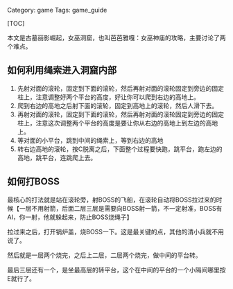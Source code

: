 Category: game
Tags: game_guide

[TOC]

本文是古墓丽影崛起，女巫洞窟，也叫芭芭雅嘎：女巫神庙的攻略，主要讨论了两个难点。 

## 如何利用绳索进入洞窟内部

1. 先射对面的滚轮，固定到下面的滚轮，然后再射对面的滚轮固定到旁边的固定柱上，注意调整好两个平台的高度，好让你可以爬到右边的高地上。
2. 爬到右边的高地之后射下面的滚轮，固定到高地上的滚轮，然后人滑下去。
3. 再射对面的滚轮，固定到下面的滚轮，然后再射对面的滚轮固定到旁边的固定柱上，注意这次调整两个平台的高度是要让你从右边的高地上到左边的高地上。
4. 等对面的小平台，跳到中间的绳索上，等到右边的高地
5. 转右边高地的滚轮，按C脱离之后，下面整个过程要快跑，跳平台，跑左边的高地，跳平台，连跳爬上去。

## 如何打BOSS

最核心的打法就是站在滚轮旁，射BOSS的飞船，在滚轮自动将BOSS拉过来的时候【一层不用射箭，后面二层三层是需要向BOSS射一箭，不一定射准，BOSS有AI，你一射，他就躲起来，防止BOSS烧绳子】

拉过来之后，打开锅炉盖，烧BOSS一下。这是最关键的点，其他的清小兵就不用说了。

然后就是一层两个烧完，之后上二层，二层两个烧完，做中间的平台转。

最后三层还有一个，是坐最高层的转平台，这个在中间的平台的一个小隔间哪里按E就行了。